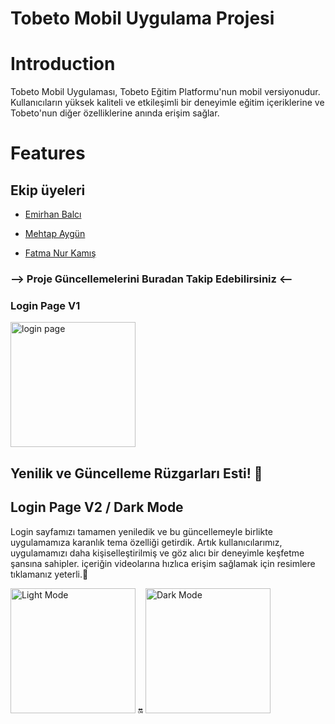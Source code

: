 # Tobeto Mobil Uygulama Projesi

# Introduction
Tobeto Mobil Uygulaması, Tobeto Eğitim Platformu'nun mobil versiyonudur. Kullanıcıların yüksek kaliteli ve etkileşimli bir deneyimle eğitim içeriklerine ve Tobeto'nun diğer özelliklerine anında erişim sağlar.

# Features

## Ekip üyeleri

* [Emirhan Balcı](https://github.com/balciemirhan)

* [Mehtap Aygün](https://github.com/mehtapaygun)
  
* [Fatma Nur Kamış](https://github.com/fatma1604)



### --> Proje Güncellemelerini Buradan Takip Edebilirsiniz <--


### Login Page V1

<img width="200" alt="login page" src="https://github.com/balciemirhan/TobetoApp/assets/116453429/c4703ccc-c292-496f-b19a-803f22b281a3">



## Yenilik ve Güncelleme Rüzgarları Esti! 🚀
## Login Page V2 / Dark Mode

Login sayfamızı tamamen yeniledik ve bu güncellemeyle birlikte uygulamamıza karanlık tema özelliği getirdik. Artık kullanıcılarımız, uygulamamızı daha kişiselleştirilmiş ve göz alıcı bir deneyimle keşfetme şansına sahipler.
içeriğin videolarına hızlıca erişim sağlamak için resimlere tıklamanız yeterli.👋


<a href="https://github.com/balciemirhan/TobetoApp/assets/116453429/01f23e4d-f121-42bb-b357-481fdce2924a"><img src="https://github.com/balciemirhan/TobetoApp/assets/116453429/31c7566f-4195-4ad2-9df8-a1d2e8fb32c8" alt="Light Mode" style="width:200px;"></a>
🔛
<a href="https://github.com/balciemirhan/TobetoApp/assets/116453429/8292e3a9-75e5-441e-bf4a-134359d34fe5"><img src="https://github.com/balciemirhan/TobetoApp/assets/116453429/0bc1d8b2-60df-4ed7-9531-961b9b10cec8" alt="Dark Mode" style="width:200px;"></a>

